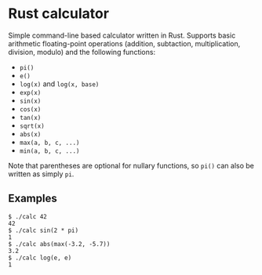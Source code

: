 # Rust calculator

Simple command-line based calculator written in Rust. Supports basic arithmetic floating-point operations (addition, subtaction, multiplication, division, modulo) and the following functions:

* `pi()`
* `e()`
* `log(x)` and `log(x, base)`
* `exp(x)`
* `sin(x)`
* `cos(x)`
* `tan(x)`
* `sqrt(x)`
* `abs(x)`
* `max(a, b, c, ...)`
* `min(a, b, c, ...)`

Note that parentheses are optional for nullary functions, so `pi()` can also be written as simply `pi`.


## Examples

```
$ ./calc 42
42
$ ./calc sin(2 * pi)
1
$ ./calc abs(max(-3.2, -5.7))
3.2
$ ./calc log(e, e)
1
```
